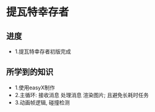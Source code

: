 # 提瓦特幸存者

## 进度
- 1.提瓦特幸存者初版完成

## 所学到的知识
- 1.使用easyX制作
- 2.主循环: 接收消息 处理消息 渲染图片; 且避免长耗时任务
- 3.动画帧逻辑, 碰撞检测
